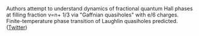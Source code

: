 
Authors attempt to understand dynamics of fractional quantum Hall phases at filling fraction ν=n+ 1/3 via "Gaffnian quasiholes" with e/6 charges. Finite-temperature phase transition of Laughlin quasiholes predicted. ([Twitter](https://twitter.com/JoshuahHeath/status/1311686011345395712))
